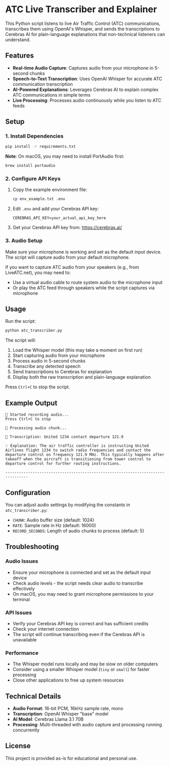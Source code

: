 # ATC Live Transcriber and Explainer

This Python script listens to live Air Traffic Control (ATC) communications, transcribes them using OpenAI's Whisper, and sends the transcriptions to Cerebras AI for plain-language explanations that non-technical listeners can understand.

## Features

- **Real-time Audio Capture**: Captures audio from your microphone in 5-second chunks
- **Speech-to-Text Transcription**: Uses OpenAI Whisper for accurate ATC communication transcription
- **AI-Powered Explanations**: Leverages Cerebras AI to explain complex ATC communications in simple terms
- **Live Processing**: Processes audio continuously while you listen to ATC feeds

## Setup

### 1. Install Dependencies

```bash
pip install -r requirements.txt
```

**Note**: On macOS, you may need to install PortAudio first:

```bash
brew install portaudio
```

### 2. Configure API Keys

1. Copy the example environment file:

   ```bash
   cp env_example.txt .env
   ```

2. Edit `.env` and add your Cerebras API key:

   ```
   CEREBRAS_API_KEY=your_actual_api_key_here
   ```

3. Get your Cerebras API key from: https://cerebras.ai/

### 3. Audio Setup

Make sure your microphone is working and set as the default input device. The script will capture audio from your default microphone.

If you want to capture ATC audio from your speakers (e.g., from LiveATC.net), you may need to:

- Use a virtual audio cable to route system audio to the microphone input
- Or play the ATC feed through speakers while the script captures via microphone

## Usage

Run the script:

```bash
python atc_transcriber.py
```

The script will:

1. Load the Whisper model (this may take a moment on first run)
2. Start capturing audio from your microphone
3. Process audio in 5-second chunks
4. Transcribe any detected speech
5. Send transcriptions to Cerebras for explanation
6. Display both the raw transcription and plain-language explanation

Press `Ctrl+C` to stop the script.

## Example Output

```
🎤 Started recording audio...
Press Ctrl+C to stop

🎵 Processing audio chunk...

📝 Transcription: United 1234 contact departure 121.9

💡 Explanation: The air traffic controller is instructing United Airlines flight 1234 to switch radio frequencies and contact the departure control on frequency 121.9 MHz. This typically happens after takeoff when the aircraft is transitioning from tower control to departure control for further routing instructions.

--------------------------------------------------------------------------------
```

## Configuration

You can adjust audio settings by modifying the constants in `atc_transcriber.py`:

- `CHUNK`: Audio buffer size (default: 1024)
- `RATE`: Sample rate in Hz (default: 16000)
- `RECORD_SECONDS`: Length of audio chunks to process (default: 5)

## Troubleshooting

### Audio Issues

- Ensure your microphone is connected and set as the default input device
- Check audio levels - the script needs clear audio to transcribe effectively
- On macOS, you may need to grant microphone permissions to your terminal

### API Issues

- Verify your Cerebras API key is correct and has sufficient credits
- Check your internet connection
- The script will continue transcribing even if the Cerebras API is unavailable

### Performance

- The Whisper model runs locally and may be slow on older computers
- Consider using a smaller Whisper model (`tiny` or `small`) for faster processing
- Close other applications to free up system resources

## Technical Details

- **Audio Format**: 16-bit PCM, 16kHz sample rate, mono
- **Transcription**: OpenAI Whisper "base" model
- **AI Model**: Cerebras Llama 3.1 70B
- **Processing**: Multi-threaded with audio capture and processing running concurrently

## License

This project is provided as-is for educational and personal use.
